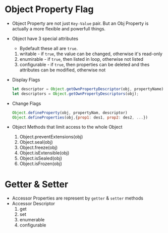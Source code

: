 # Object Property Flag

- Object Property are not just `Key-Value` pair. But an Obj Property is actually a more flexible and powerfull things.
- Object have 3 special attributes
  - Bydefault these all are `true`.
  1. writable - if `true`, the value can be changed, otherwise it's read-only
  2. enumirable - if `true`, then listed in loop, otherwise not listed
  3. configurable - if `true`, then properties can be deleted and thes attributes can be modified, otherwise not
- Display Flags

  ```js
  let descriptor = Object.getOwnPropertyDescriptor(obj, propertyName);
  let descriptors = Object.getOwnPropertyDescriptors(obj);
  ```

- Change Flags

  ```js
  Object.defineProperty(obj, propertyNam, descriptor)
  Object.defineProperties(obj,{prop1: des1, prop2: des2, ...})
  ```

- Object Methods that limit access to the whole Object
  1. Object.preventExtensions(obj)
  2. Object.seal(obj)
  3. Object.freeze(obj)
  4. Object.isExtensible(obj)
  5. Object.isSealed(obj)
  6. Object.isFrozen(obj)

# Getter & Setter

- Accessor Properties are represent by `getter` & `setter` methods
- Accessor Descriptor
  1. get
  2. set
  3. enumerable
  4. configurable
